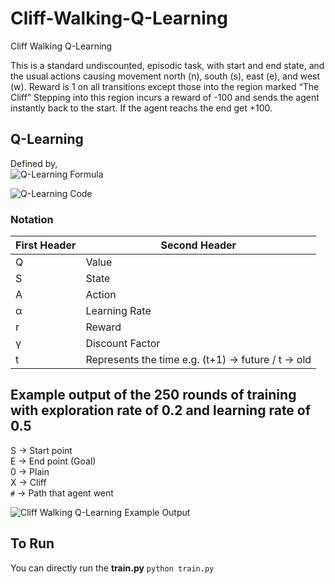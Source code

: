 # Cliff-Walking-Q-Learning
Cliff Walking Q-Learning

This is a standard undiscounted, episodic task, with start and end state, and the usual actions causing movement north (n), south (s), east (e), and west (w). Reward is 1 on all transitions except those into the region marked “The Cliff” Stepping into this region incurs a reward of -100 and sends the agent instantly back to the start. If the agent reachs the end get +100. 

## Q-Learning
Defined by,<br />
![Q-Learning Formula](https://gokseltokur.com/rawimgs/q-learning-goksel.png)

![Q-Learning Code](https://gokseltokur.com/rawimgs/q-learning2.png)

### Notation
First Header  | Second Header
------------- | -------------
Q  | Value
S  | State
A  | Action
α  | Learning Rate
r  | Reward
γ  | Discount Factor
t  | Represents the time e.g. (t+1) -> future / t -> old  

## Example output of the 250 rounds of training with exploration rate of 0.2 and learning rate of 0.5

S -> Start point<br />
E -> End point (Goal)<br />
0 -> Plain<br />
X -> Cliff<br />
``#`` -> Path that agent went<br />

![Cliff Walking Q-Learning Example Output](https://gokseltokur.com/rawimgs/output-of-walking.png)

## To Run
You can directly run the __train.py__
`python train.py` 
